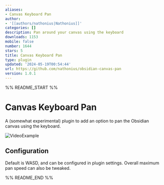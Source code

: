 ```yaml
---
aliases:
- Canvas Keyboard Pan
author:
- '[[authors/nathonius|Nathonius]]'
categories: []
description: Pan around your canvas using the keyboard
downloads: 1153
mobile: false
number: 1644
stars: 5
title: Canvas Keyboard Pan
type: plugin
updated: '2024-05-19T00:54:44'
url: https://github.com/nathonius/obsidian-canvas-pan
version: 1.0.1
---
```


%% README_START %%

# Canvas Keyboard Pan

A (somewhat experimental) plugin to add an option to pan the Obsidian canvas using the keyboard.

![VideoExample](https://raw.githubusercontent.com/nathonius/obsidian-canvas-pan/HEAD/doc/CanvasPan.gif)

## Configuration

Default is WASD, and can be configured in plugin settings. Overall maximum pan speed can also be tweaked.


%% README_END %%